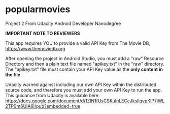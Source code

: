 # popularmovies
Project 2 From Udacity Android Developer Nanodegree

**IMPORTANT NOTE TO REVIEWERS**

This app requires YOU to provide a valid API Key from The Movie DB, https://www.themoviedb.org

After opening the project in Android Studio, you must add a "raw" Resource Directory and then
a plain text file named "apikey.txt" in the "raw" directory. The "apikey.txt" file must contain
your API Key value as the **only content in the file.**

Udacity warned against including our own API Key within the distributed source code, 
and therefore you must add your own API Key to run the app. This guidance from Udacity is 
available here: https://docs.google.com/document/d/1ZlN1fUsCSKuInLECcJkslIqvpKlP7jWL2TP9m6UiA6I/pub?embedded=true
